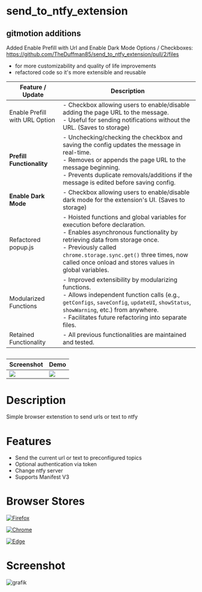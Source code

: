 # send_to_ntfy_extension

## gitmotion additions
Added Enable Prefill with Url and Enable Dark Mode Options / Checkboxes: https://github.com/TheDuffman85/send_to_ntfy_extension/pull/2/files
- for more customizability and quality of life improvements
- refactored code so it's more extensible and reusable

| Feature / Update | Description |
|---|---|
| Enable Prefill with URL Option | - Checkbox allowing users to enable/disable adding the page URL to the message. <br> - Useful for sending notifications without the URL. (Saves to storage) |
| **Prefill Functionality** | - Unchecking/checking the checkbox and saving the config updates the message in real-time. <br> - Removes or appends the page URL to the message beginning. <br> - Prevents duplicate removals/additions if the message is edited before saving config. |
| **Enable Dark Mode** | - Checkbox allowing users to enable/disable dark mode for the extension's UI. (Saves to storage) |
| Refactored popup.js | - Hoisted functions and global variables for execution before declaration. <br> - Enables asynchronous functionality by retrieving data from storage once. <br> - Previously called `chrome.storage.sync.get()` three times, now called once onload and stores values in global variables. |
| Modularized Functions | - Improved extensibility by modularizing functions. <br> - Allows independent function calls (e.g., `getConfigs`, `saveConfig`, `updateUI`, `showStatus`, `showWarning`, etc.) from anywhere. <br> - Facilitates future refactoring into separate files. |
| Retained Functionality | - All previous functionalities are maintained and tested. |

##

| Screenshot | Demo |
|---|---|
| <a href="https://github.com/user-attachments/assets/96021502-ccb8-41b4-8af5-a6d5a6d31aa1" target="_blank">![](https://github.com/user-attachments/assets/96021502-ccb8-41b4-8af5-a6d5a6d31aa1)</a> | <a href="https://github.com/user-attachments/assets/10e70aa5-65d3-4494-bb5a-0eccb7618002" target="_blank">![](https://github.com/user-attachments/assets/10e70aa5-65d3-4494-bb5a-0eccb7618002)</a> |

##

# Description
Simple browser extenstion to send urls or text to ntfy

# Features 
 - Send the current url or text to preconfigured topics
 - Optional authentication via token
 - Change ntfy server
 - Supports Manifest V3

# Browser Stores
[![Firefox](https://github.com/TheDuffman85/send_to_ntfy_extension/assets/9296618/1219eda6-e480-4859-855c-730e8027379e)](https://addons.mozilla.org/de/firefox/addon/send-to-ntfy/)

[![Chrome](https://github.com/TheDuffman85/send_to_ntfy_extension/assets/9296618/48fa46f9-b210-40bf-92ef-e6797b38bdcc)](https://chromewebstore.google.com/detail/send-to-ntfy/kfiegffaamihidajjcingmognibehdlb)

[![Edge](https://github.com/TheDuffman85/send_to_ntfy_extension/assets/9296618/8389d2f8-39c1-4a42-9d6f-1af0f49277e3)](https://microsoftedge.microsoft.com/addons/detail/send-to-ntfy/nlcjgpmaicbjkjdicgiaighhlihfhafj)

# Screenshot
![grafik](https://github.com/TheDuffman85/send_to_ntfy_extension/assets/9296618/a87f1c2b-b7d4-4d5a-8f38-60436871abe6)
